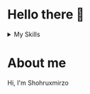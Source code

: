# Hello there 👋


<details>
<summary>My Skills</summary>

| Rank | Skill |
|-----:|-----------|
|     1| Html5, Pug |
|     2| Css3, SCSS, LESS, Bootsrap5  |
|     3| JavaScript |
|     4| React JS |

</details>


<!-- <picture>
  <source media="(prefers-color-scheme: dark)" srcset="https://user-images.githubusercontent.com/25423296/163456776-7f95b81a-f1ed-45f7-b7ab-8fa810d529fa.png">
  <source media="(prefers-color-scheme: light)" srcset="https://user-images.githubusercontent.com/25423296/163456779-a8556205-d0a5-45e2-ac17-42d089e3c3f8.png">
  <img alt="Shows an illustrated sun in light mode and a moon with stars in dark mode." src="https://user-images.githubusercontent.com/25423296/163456779-a8556205-d0a5-45e2-ac17-42d089e3c3f8.png">
</picture> -->


# About me

Hi, I'm Shohruxmirzo
